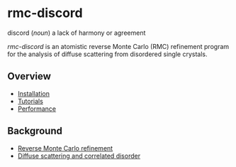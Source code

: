 # **rmc-discord**

discord (*noun*) a lack of harmony or agreement

<!-- <img src="docs/rmc-discord.png" alt="discord (*noun*) a lack of harmony or agreement" width="128" height="128"> --->

*rmc-discord* is an atomistic reverse Monte Carlo (RMC) refinement program for the analysis of diffuse scattering from disordered single crystals.

## **Overview**
* [Installation](docs/installation)
* [Tutorials](docs/tutorials)
* [Performance](docs/performance)

## **Background**
* [Reverse Monte Carlo refinement](docs/reverse-monte-carlo-refinement)
* [Diffuse scattering and correlated disorder](docs/diffuse-scattering-and-correlated-disorder)

<!--
<br />
<hr style="width:100%; height:1px; background-color: #b0b0b0; border:none;" />

<p align="center">
<img src="logo-dis.svg" alt="Displacive disorder" width="256">
<br />
</p>
-->
